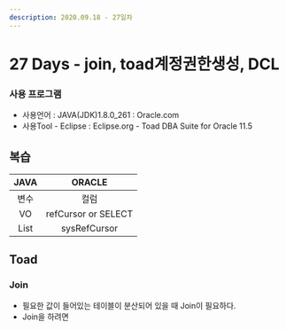 ```yaml
---
description: 2020.09.18 - 27일차
---
```


# 27 Days - join, toad계정권한생성, DCL

### 사용 프로그램

* 사용언어 : JAVA\(JDK\)1.8.0\_261 : Oracle.com
* 사용Tool  - Eclipse : Eclipse.org - Toad DBA Suite for Oracle 11.5

## 복습

| JAVA | ORACLE |
| :---: | :---: |
| 변수 | 컬럼 |
| VO | refCursor or SELECT |
| List | sysRefCursor |

## Toad 

### Join

* 필요한 값이 들어있는 테이블이 분산되어 있을 때 Join이 필요하다.
* Join을 하려면 

